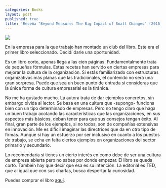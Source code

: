 ```yaml
---
categories: Books
layout: post
published: true
title: 'Reseña "Beyond Measure: The Big Impact of Small Changes" (2015)'
---
```

![](http://i.imgur.com/1zsUldJ.jpg)

En la empresa para la que trabajo han montado un club del libro. Este era el primer libro seleccionado. Decidí darle una oportunidad.

Es un libro corto, apenas llega a las cien páginas. Fundamentalmente trata de pequeñas fórmulas. Estas recetas han servido en ciertas empresas para mejorar la cultura de la organización. Si estás familiarizado con estructuras organizativas más planas que las tradicionales, el contenido no será una gran sorpresa. Puede que sea un buen punto de entrada si consideras que la única forma de cultura empresarial es la tiránica.


No me ha gustado mucho. La autora trata de dar ejemplos concretos, sin embargo olvida al lector. Se basa en una cultura que -supongo- funciona bien con un tipo determinado de empresas. Pero no tengo claro que haga un buen trabajo acotando las características que las organizaciones, en sus aspectos más básicos, deban tener para que sus consejos tengan éxito. Al final, gran parte de los ejemplos, si no todos, son de compañías extensivas en innovación. Me es difícil imaginar las directrices que da en otro tipo de firmas. Aunque sí hay un esfuerzo por ser inclusivo en cuanto a los puestos de trabajo, se echa en falta ciertos ejemplos en organizaciones del sector primario y secundario.

Lo recomendaría si tienes un cierto interés en como debe de ser una cultura de empresa abierta pero no sabes por donde empezar. El libro se queda corto. También hay que decir que esa es su intención. La editorial es TED, que al igual que con sus charlas, busca despertar la curiosidad.


Puedes comprar el libro [aquí](https://www.amazon.es/Beyond-Measure-Impact-Changes-English-ebook/dp/B00QCDO0EQ/ref=sr_1_1?ie=UTF8&qid=1483942169&sr=8-1&keywords=beyond+measure).



